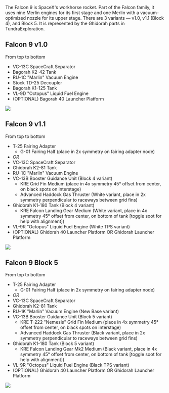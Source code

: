 The Falcon 9 is SpaceX's workhorse rocket. Part of the Falcon family, it uses nine Merlin engines for its first stage and one Merlin with a vacuum-optimized nozzle for its upper stage. There are 3 variants — v1.0, v1.1 (Block 4), and Block 5. It is represented by the Ghidorah parts in TundraExploration.

## Falcon 9 v1.0

From top to bottom

* VC-13C SpaceCraft Separator
* Bagorah K2-42 Tank
* RU-1C "Marlin" Vacuum Engine
* Stock TD-25 Decoupler
* Bagorah K1-125 Tank
* VL-9D "Octopus" Liquid Fuel Engine
* (OPTIONAL) Bagorah 40 Launcher Platform

![](https://cdn.discordapp.com/attachments/851210672728440842/865622307719348224/front_Untitled_Space_Craft_6.png)

## Falcon 9 v1.1

From top to bottom

* T-25 Fairing Adapter
  * G-01 Fairing Half (place in 2x symmetry on fairing adapter node)
* *OR*
* VC-13C SpaceCraft Separator
* Ghidorah K2-81 Tank
* RU-1C "Marlin" Vacuum Engine
* VC-13B Booster Guidance Unit (Block 4 variant)
  * KRE Grid Fin Medium (place in 4x symmetry 45° offset from center, on black spots on interstage)
  * Advanced Haddock Gas Thruster (White variant, place in 2x symmetry perpendicular to raceways between grid fins)
* Ghidorah K1-180 Tank (Block 4 variant)
  * KRE Falcon Landing Gear Medium (White variant, place in 4x symmetry 45° offset from center, on bottom of tank [toggle soot for help with alignment])
* VL-9R "Octopus" Liquid Fuel Engine (White TPS variant)
* (OPTIONAL) Ghidorah 40 Launcher Platform OR Ghidorah Launcher Platform

![](https://cdn.discordapp.com/attachments/528453994407002114/865652586047733760/front_Untitled_Space_Craft_7.png)
## Falcon 9 Block 5

From top to bottom

* T-25 Fairing Adapter
  * G-01 Fairing Half (place in 2x symmetry on fairing adapter node)
* *OR*
* VC-13C SpaceCraft Separator
* Ghidorah K2-81 Tank
* RU-1K "Marlin" Vacuum Engine (New Base variant)
* VC-13B Booster Guidance Unit (Block 5 variant)
  * KRE T-222 "Nemesis" Grid Fin Medium (place in 4x symmetry 45° offset from center, on black spots on interstage)
  * Advanced Haddock Gas Thruster (Black variant, place in 2x symmetry perpendicular to raceways between grid fins)
* Ghidorah K1-180 Tank (Block 5 variant)
  * KRE Falcon Landing Gear Mk2 Medium (Black variant, place in 4x symmetry 45° offset from center, on bottom of tank [toggle soot for help with alignment])
* VL-9R "Octopus" Liquid Fuel Engine (Black TPS variant)
* (OPTIONAL) Ghidorah 40 Launcher Platform OR Ghidorah Launcher Platform

![](https://cdn.discordapp.com/attachments/774682971374092318/865920487673692160/front_Untitled_Space_Craft_3.png)